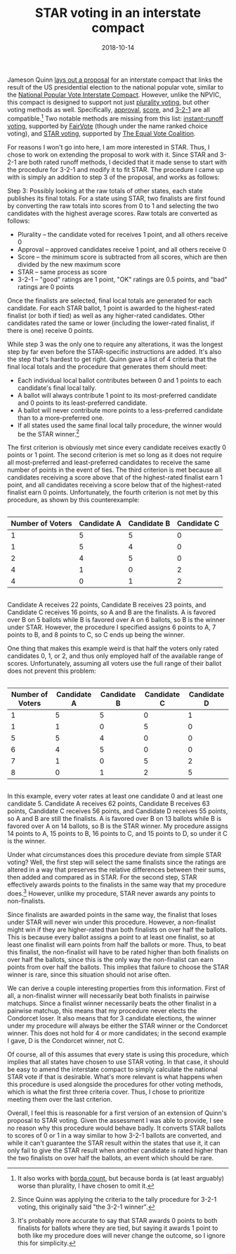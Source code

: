 ﻿---
layout: post
title: "STAR voting in an interstate compact"
date: 2018-10-14
---
Jameson Quinn [lays out a proposal](https://wiki.electorama.com/wiki/3-2-1_voting#For_US_presidential_elections) for an interstate compact that links the result of the US presidential election to the national popular vote, similar to the [National Popular Vote Interstate Compact](https://www.nationalpopularvote.com/). However, unlike the NPVIC, this compact is designed to support not just [plurality voting](https://en.wikipedia.org/wiki/Plurality_voting), but other voting methods as well. Specifically, [approval](https://en.wikipedia.org/wiki/Approval_voting), [score](https://en.wikipedia.org/wiki/Score_voting), and [3-2-1](https://wiki.electorama.com/wiki/3-2-1_voting) are all compatible.[^1] Two notable methods are missing from this list: [instant-runoff voting](https://en.wikipedia.org/wiki/Instant-runoff_voting), supported by [FairVote](https://www.fairvote.org/) (though under the name ranked choice voting), and [STAR voting](https://en.wikipedia.org/wiki/STAR_voting), supported by [The Equal Vote Coalition](https://www.equal.vote/).

<!--break-->

For reasons I won't go into here, I am more interested in STAR. Thus, I chose to work on extending the proposal to work with it. Since STAR and 3-2-1 are both rated runoff methods, I decided that it made sense to start with the procedure for 3-2-1 and modify it to fit STAR. The procedure I came up with is simply an addition to step 3 of the proposal, and works as follows:

Step 3: Possibly looking at the raw totals of other states, each state publishes its final totals. For a state using STAR, two finalists are first found by converting the raw totals into scores from 0 to 1 and selecting the two candidates with the highest average scores. Raw totals are converted as follows:

* Plurality – the candidate voted for receives 1 point, and all others receive 0
* Approval – approved candidates receive 1 point, and all others receive 0
* Score – the minimum score is subtracted from all scores, which are then divided by the new maximum score
* STAR – same process as score
* 3-2-1 – "good" ratings are 1 point, "OK" ratings are 0.5 points, and "bad" ratings are 0 points

Once the finalists are selected, final local totals are generated for each candidate. For each STAR ballot, 1 point is awarded to the highest-rated finalist (or both if tied) as well as any higher-rated candidates. Other candidates rated the same or lower (including the lower-rated finalist, if there is one) receive 0 points.

While step 3 was the only one to require any alterations, it was the longest step by far even before the STAR-specific instructions are added. It's also the step that's hardest to get right. Quinn gave a list of 4 criteria that the final local totals and the procedure that generates them should meet:

* Each individual local ballot contributes between 0 and 1 points to each candidate's final local tally.
* A ballot will always contribute 1 point to its most-preferred candidate and 0 points to its least-preferred candidate.
* A ballot will never contribute more points to a less-preferred candidate than to a more-preferred one.
* If all states used the same final local tally procedure, the winner would be the STAR winner.[^2]

The first criterion is obviously met since every candidate receives exactly 0 points or 1 point. The second criterion is met so long as it does not require all most-preferred and least-preferred candidates to receive the same number of points in the event of ties. The third criterion is met because all candidates receiving a score above that of the highest-rated finalist earn 1 point, and all candidates receiving a score below that of the highest-rated finalist earn 0 points. Unfortunately, the fourth criterion is not met by this procedure, as shown by this counterexample:

<div style="overflow-x:auto;">
  <table>
    <thead>
      <tr>
        <th>Number of Voters</th>
        <th>Candidate A</th>
        <th>Candidate B</th>
        <th>Candidate C</th>
      </tr>
    </thead>
    <tbody>
      <tr>
        <td>1</td>
        <td>5</td>
        <td>5</td>
        <td>0</td>
      </tr>
      <tr>
        <td>1</td>
        <td>5</td>
        <td>4</td>
        <td>0</td>
      </tr>
      <tr>
        <td>2</td>
        <td>4</td>
        <td>5</td>
        <td>0</td>
      </tr>
      <tr>
        <td>4</td>
        <td>1</td>
        <td>0</td>
        <td>2</td>
      </tr>
      <tr>
        <td>4</td>
        <td>0</td>
        <td>1</td>
        <td>2</td>
      </tr>
    </tbody>
  </table>
</div>

Candidate A receives 22 points, Candidate B receives 23 points, and Candidate C receives 16 points, so A and B are the finalists. A is favored over B on 5 ballots while B is favored over A on 6 ballots, so B is the winner under STAR. However, the procedure I specified assigns 6 points to A, 7 points to B, and 8 points to C, so C ends up being the winner.

One thing that makes this example weird is that half the voters only rated candidates 0, 1, or 2, and thus only employed half of the available range of scores. Unfortunately, assuming all voters use the full range of their ballot does not prevent this problem:

<div style="overflow-x:auto;">
  <table>
    <thead>
      <tr>
        <th>Number of Voters</th>
        <th>Candidate A</th>
        <th>Candidate B</th>
        <th>Candidate C</th>
        <th>Candidate D</th>
      </tr>
    </thead>
    <tbody>
      <tr>
        <td>1</td>
        <td>5</td>
        <td>5</td>
        <td>0</td>
        <td>1</td>
      </tr>
      <tr>
        <td>1</td>
        <td>1</td>
        <td>0</td>
        <td>5</td>
        <td>0</td>
      </tr>
      <tr>
        <td>5</td>
        <td>5</td>
        <td>4</td>
        <td>0</td>
        <td>0</td>
      </tr>
      <tr>
        <td>6</td>
        <td>4</td>
        <td>5</td>
        <td>0</td>
        <td>0</td>
      </tr>
      <tr>
        <td>7</td>
        <td>1</td>
        <td>0</td>
        <td>5</td>
        <td>2</td>
      </tr>
      <tr>
        <td>8</td>
        <td>0</td>
        <td>1</td>
        <td>2</td>
        <td>5</td>
      </tr>
    </tbody>
  </table>
</div>

In this example, every voter rates at least one candidate 0 and at least one candidate 5. Candidate A receives 62 points, Candidate B receives 63 points, Candidate C receives 56 points, and Candidate D receives 55 points, so A and B are still the finalists. A is favored over B on 13 ballots while B is favored over A on 14 ballots, so B is the STAR winner. My procedure assigns 14 points to A, 15 points to B, 16 points to C, and 15 points to D, so under it C is the winner.

Under what circumstances does this procedure deviate from simple STAR voting? Well, the first step will select the same finalists since the ratings are altered in a way that preserves the relative differences between their sums, then added and compared as in STAR. For the second step, STAR effectively awards points to the finalists in the same way that my procedure does.[^3] However, unlike my procedure, STAR never awards any points to non-finalists.

Since finalists are awarded points in the same way, the finalist that loses under STAR will never win under this procedure. However, a non-finalist might win if they are higher-rated than both finalists on over half the ballots. This is because every ballot assigns a point to at least one finalist, so at least one finalist will earn points from half the ballots or more. Thus, to beat this finalist, the non-finalist will have to be rated higher than both finalists on over half the ballots, since this is the only way the non-finalist can earn points from over half the ballots. This implies that failure to choose the STAR winner is rare, since this situation should not arise often.

We can derive a couple interesting properties from this information. First of all, a non-finalist winner will necessarily beat both finalists in pairwise matchups. Since a finalist winner necessarily beats the other finalist in a pairwise matchup, this means that my procedure never elects the Condorcet loser. It also means that for 3 candidate elections, the winner under my procedure will always be either the STAR winner or the Condorcet winner. This does not hold for 4 or more candidates; in the second example I gave, D is the Condorcet winner, not C.

Of course, all of this assumes that every state is using this procedure, which implies that all states have chosen to use STAR voting. In that case, it should be easy to amend the interstate compact to simply calculate the national STAR vote if that is desirable. What's more relevant is what happens when this procedure is used alongside the procedures for other voting methods, which is what the first three criteria cover. Thus, I chose to prioritize meeting them over the last criterion.

Overall, I feel this is reasonable for a first version of an extension of Quinn's proposal to STAR voting. Given the assessment I was able to provide, I see no reason why this procedure would behave badly. It converts STAR ballots to scores of 0 or 1 in a way similar to how 3-2-1 ballots are converted, and while it can't guarantee the STAR result within the states that use it, it can only fail to give the STAR result when another candidate is rated higher than the two finalists on over half the ballots, an event which should be rare.

[^1]: It also works with [borda count](https://en.wikipedia.org/wiki/Borda_count), but because borda is (at least arguably) worse than plurality, I have chosen to omit it.
[^2]: Since Quinn was applying the criteria to the tally procedure for 3-2-1 voting, this originally said "the 3-2-1 winner".
[^3]: It's probably more accurate to say that STAR awards 0 points to both finalists for ballots where they are tied, but saying it awards 1 point to both like my procedure does will never change the outcome, so I ignore this for simplicity.

